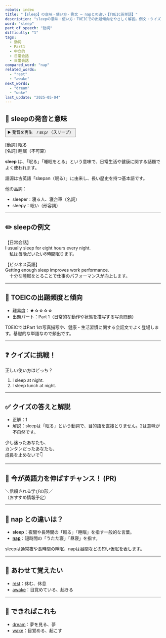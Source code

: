 ```yaml
---
robots: index
title: "【sleep】の意味・使い方・例文 ― napとの違い【TOEIC英単語】"
description: "sleepの意味・使い方・TOEICでの出題傾向をやさしく解説。例文・クイズ付きでnapとの違いもわかりやすく学べます。"
word: "sleep"
part_of_speech: "動詞"
difficulty: "1"
tags:
  - 動詞
  - Part1
  - 中立的
  - 日常会話
  - 日常会話
compared_word: "nap"
related_words:
  - "rest"
  - "awake"
next_words:
  - "dream"
  - "wake"
last_update: "2025-05-04"
---
```


## 🔰 sleepの発音と意味

<button class="play-audio" onclick="playTTS('sleep')">
  <span class="play-audio-main">
    ▶️ 発音を再生　/ˈsliːp/
  </span>
  <span class="play-audio-sub">
    （スリープ）
  </span>
</button>

[動詞] 眠る  
[名詞] 睡眠（不可算）

**sleep** は、「眠る」「睡眠をとる」という意味で、日常生活や健康に関する話題でよく使われます。

語源は古英語「slæpan（眠る）」に由来し、長い歴史を持つ基本語です。

他の品詞：  
- sleeper：寝る人、寝台車（名詞）
- sleepy：眠い（形容詞）

---

## ✏️ sleepの例文

【日常会話】  
I usually sleep for eight hours every night.  
　私は毎晩だいたい8時間眠ります。

【ビジネス英語】  
Getting enough sleep improves work performance.  
　十分な睡眠をとることで仕事のパフォーマンスが向上します。

---

## 🎯 TOEICの出題頻度と傾向

- 難易度：★☆☆☆☆
- 出題パート：Part 1（日常的な動作や状態を描写する写真問題）

TOEICではPart 1の写真描写や、健康・生活習慣に関する会話文でよく登場します。基礎的な単語なので頻出です。

---

## ❓ クイズに挑戦！

正しい使い方はどっち？

1. I sleep at night.  
2. I sleep lunch at night.

---

## ✅ クイズの答えと解説

- 正解：**1**
- 解説：sleepは「眠る」という動詞で、目的語を直接とりません。2は意味が不自然です。

少し迷ったあなたも、  
カンタンだったあなたも、  
成長を止めないで👇️

---

## 🚀 今が英語力を伸ばすチャンス！ (PR)

<div class="info-center">
＼信頼される学びの形／<br>  
（おすすめ情報予定）
</div>

---

## 🤔  nap との違いは？

- **sleep**：夜間や長時間の「眠る」「睡眠」を指す一般的な言葉。
- **[nap](/word/nap/)**：短時間の「うたた寝」「昼寝」を指す。

sleepは通常夜や長時間の睡眠、napは昼間などの短い仮眠を表します。

---

## 🧩 あわせて覚えたい

- [rest](/word/rest/)：休む、休息
- [awake](/word/awake/)：目覚めている、起きる

---

## 📖 できればこれも

- [dream](/word/dream/)：夢を見る、夢
- [wake](/word/wake/)：目覚める、起こす

<!-- cvid: aid22_bid44 -->
